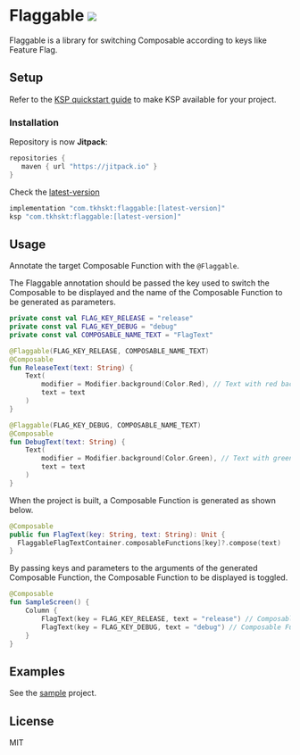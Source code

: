# Flaggable [![](https://jitpack.io/v/com.tkhskt/flaggable.svg)](https://jitpack.io/#com.tkhskt/flaggable)

Flaggable is a library for switching Composable according to keys like Feature Flag.

## Setup

Refer to the [KSP quickstart guide](https://kotlinlang.org/docs/ksp-quickstart.html) to make KSP
available for your project.

### Installation

Repository is now **Jitpack**:

```gradle
repositories {
   maven { url "https://jitpack.io" }
}
```

Check the [latest-version](https://jitpack.io/#com.tkhskt/flaggable)

```gradle
implementation "com.tkhskt:flaggable:[latest-version]"
ksp "com.tkhskt:flaggable:[latest-version]"
```

## Usage

Annotate the target Composable Function with the `@Flaggable`.

The Flaggable annotation should be passed the key used to switch the Composable to be displayed and the name of the Composable Function to be generated as parameters.

```kotlin
private const val FLAG_KEY_RELEASE = "release"
private const val FLAG_KEY_DEBUG = "debug"
private const val COMPOSABLE_NAME_TEXT = "FlagText"

@Flaggable(FLAG_KEY_RELEASE, COMPOSABLE_NAME_TEXT)
@Composable
fun ReleaseText(text: String) {
    Text(
        modifier = Modifier.background(Color.Red), // Text with red background color
        text = text
    )
}

@Flaggable(FLAG_KEY_DEBUG, COMPOSABLE_NAME_TEXT)
@Composable
fun DebugText(text: String) {
    Text(
        modifier = Modifier.background(Color.Green), // Text with green background color
        text = text
    )
}
```

When the project is built, a Composable Function is generated as shown below.

```kotlin
@Composable
public fun FlagText(key: String, text: String): Unit {
  FlaggableFlagTextContainer.composableFunctions[key]?.compose(text)
}
```

By passing keys and parameters to the arguments of the generated Composable Function, the Composable Function to be displayed is toggled.

```kotlin
@Composable
fun SampleScreen() {
    Column {
        FlagText(key = FLAG_KEY_RELEASE, text = "release") // Composable Function with red background is executed
        FlagText(key = FLAG_KEY_DEBUG, text = "debug") // Composable Function with green background is executed
    }
}
```

## Examples

See the [sample](./sample) project.

## License

MIT
